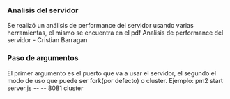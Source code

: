 ### Analisis del servidor

Se realizó un análisis de performance del servidor usando varias herramientas, el mismo se encuentra en el pdf Analisis de performance del servidor - Cristian Barragan


### Paso de argumentos

El primer argumento es el puerto que va a usar el servidor, el segundo el modo de uso que puede ser fork(por defecto) o cluster.
Ejemplo:
pm2 start server.js -- -- 8081 cluster